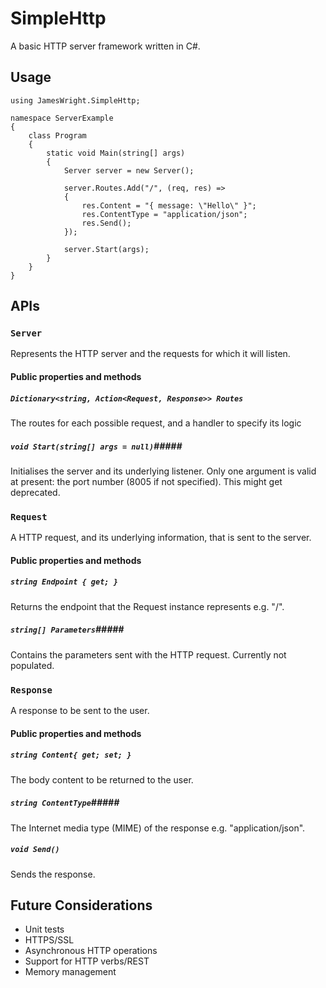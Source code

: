 # SimpleHttp

A basic HTTP server framework written in C#.

## Usage

    using JamesWright.SimpleHttp;
    
    namespace ServerExample
    {
        class Program
        {
            static void Main(string[] args)
            {
                Server server = new Server();

                server.Routes.Add("/", (req, res) =>
                {
                    res.Content = "{ message: \"Hello\" }";
                    res.ContentType = "application/json";
                    res.Send();
                });

                server.Start(args);
            }
        }
    }


## APIs

### `Server` ###
Represents the HTTP server and the requests for which it will listen.

#### Public properties and methods #####
##### `Dictionary<string, Action<Request, Response>> Routes` ######
The routes for each possible request, and a handler to specify its logic

##### `void Start(string[] args = null)`#####
Initialises the server and its underlying listener. Only one argument is valid at present: the port number (8005 if not specified). This might get deprecated.

### `Request` ###
A HTTP request, and its underlying information, that is sent to the server.

#### Public properties and methods #####
##### `string Endpoint { get; }` ######
Returns the endpoint that the Request instance represents e.g. "/".

##### `string[] Parameters`#####
Contains the parameters sent with the HTTP request. Currently not populated.

### `Response` ###
A response to be sent to the user.

#### Public properties and methods #####
##### `string Content{ get; set; }` ######
The body content to be returned to the user.

##### `string ContentType`#####
The Internet media type (MIME) of the response e.g. "application/json".

##### `void Send()` #####
Sends the response.

## Future Considerations

* Unit tests
* HTTPS/SSL
* Asynchronous HTTP operations
* Support for HTTP verbs/REST
* Memory management
